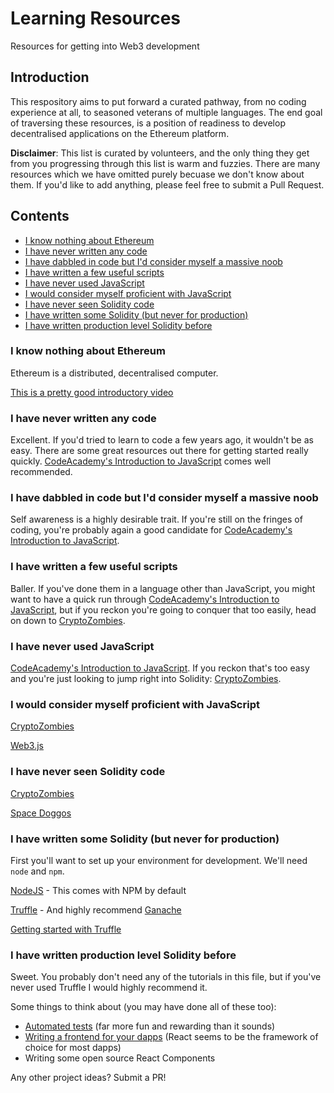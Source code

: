 # Learning Resources
Resources for getting into Web3 development

## Introduction
This respository aims to put forward a curated pathway, from no coding experience at all, to seasoned veterans of multiple languages. The end goal of traversing these resources, is a position of readiness to develop decentralised applications on the Ethereum platform.

**Disclaimer**: This list is curated by volunteers, and the only thing they get from you progressing through this list is warm and fuzzies. There are many resources which we have omitted purely becuase we don't know about them. If you'd like to add anything, please feel free to submit a Pull Request.

## Contents
- [I know nothing about Ethereum](#i-know-nothing-about-ethereum)
- [I have never written any code](#i-have-never-written-any-code)
- [I have dabbled in code but I'd consider myself a massive noob](#i-have-dabbled-in-code-but-i'd-consider-myself-a-massive-noob)
- [I have written a few useful scripts](#i-have-written-a-few-useful-scripts)
- [I have never used JavaScript](#i-have-never-used-javascript)
- [I would consider myself proficient with JavaScript](#i-would-consider-myself-proficient-with-javascript)
- [I have never seen Solidity code](#i-have-never-seen-solidity-code)
- [I have written some Solidity (but never for production)](#i-have-written-some-solidity-(but-never-for-production))
- [I have written production level Solidity before](#i-have-written-production-level-solidity-before)

### I know nothing about Ethereum
Ethereum is a distributed, decentralised computer.

[This is a pretty good introductory video](https://www.youtube.com/watch?v=U_LK0t_qaPo)

### I have never written any code
Excellent. If you'd tried to learn to code a few years ago, it wouldn't be as easy. There are some great resources out there for getting started really quickly. [CodeAcademy's Introduction to JavaScript](https://www.codecademy.com/learn/introduction-to-javascript) comes well recommended.

### I have dabbled in code but I'd consider myself a massive noob
Self awareness is a highly desirable trait. If you're still on the fringes of coding, you're probably again a good candidate for [CodeAcademy's Introduction to JavaScript](https://www.codecademy.com/learn/introduction-to-javascript).

### I have written a few useful scripts
Baller. If you've done them in a language other than JavaScript, you might want to have a quick run through [CodeAcademy's Introduction to JavaScript](https://www.codecademy.com/learn/introduction-to-javascript), but if you reckon you're going to conquer that too easily, head on down to [CryptoZombies](https://cryptozombies.io).

### I have never used JavaScript
[CodeAcademy's Introduction to JavaScript](https://www.codecademy.com/learn/introduction-to-javascript). If you reckon that's too easy and you're just looking to jump right into Solidity: [CryptoZombies](https://cryptozombies.io).

### I would consider myself proficient with JavaScript
[CryptoZombies](https://cryptozombies.io)

[Web3.js](https://github.com/ethereum/wiki/wiki/JavaScript-API#web3js-api-reference)

### I have never seen Solidity code
[CryptoZombies](https://cryptozombies.io)

[Space Doggos](https://www.bitdegree.org/courses/learn-solidity-space-doggos/welcome)

### I have written some Solidity (but never for production)
First you'll want to set up your environment for development. We'll need `node` and `npm`.

[NodeJS](https://nodejs.org/en/) - This comes with NPM by default

[Truffle](http://truffleframework.com/) - And highly recommend [Ganache](http://truffleframework.com/ganache/)

[Getting started with Truffle](http://truffleframework.com/docs/getting_started/project)

### I have written production level Solidity before

Sweet. You probably don't need any of the tutorials in this file, but if you've never used Truffle I would highly recommend it.

Some things to think about (you may have done all of these too):

- [Automated tests](http://truffleframework.com/docs/getting_started/testing) (far more fun and rewarding than it sounds)
- [Writing a frontend for your dapps](http://truffleframework.com/docs/drizzle/getting-started) (React seems to be the framework of choice for most dapps)
- Writing some open source React Components

Any other project ideas? Submit a PR!

